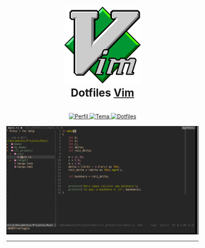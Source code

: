 <h1 align="center">
    <br><img src="../src/vim-icon.png" alt="Vim Icon" width="200"><br>
    Dotfiles <a href="https://github.com/vim/vim">Vim</a>
</h1>

<br>

<div align="center">
    <a href="https://github.com/0-Michel-Angelo-1">
        <img src="https://img.shields.io/badge/usuário-0_Michel_Angelo_1-%2322252f?style=for-the-badge" alt="Perfil"/>
    </a>
    <a href="https://github.com/morhetz/gruvbox">
        <img src="https://img.shields.io/badge/tema-gruvbox-%2322252f?style=for-the-badge" alt="Tema"/>
    </a>
    <a href="https://github.com/0-Michel-Angelo-1/dotfiles/blob/main/.vimrc">
        <img src="https://img.shields.io/badge/dotfiles-%2322252f?style=for-the-badge" alt="Dotfiles"/>
    </a>
</div>

<br>

<div align="center">
    <a href="https://github.com/0-Michel-Angelo-1/dotfiles/blob/main/.vimrc">
        <img src="https://raw.githubusercontent.com/0-Michel-Angelo-1/dotfiles/main/vim_setup.png" alt="Captura de tela"/>
    </a>
    <br>
</div>

---
